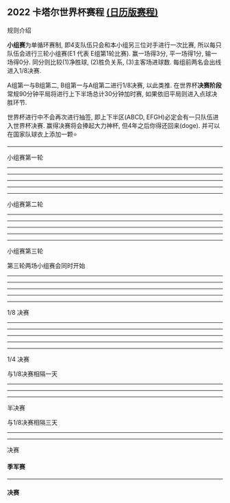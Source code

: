 <h2>
2022 卡塔尔世界杯赛程
<a class="text-sm underline ml-2 text-slate-500" href="/project/world-cup-2022/calendar">(日历版赛程)</a>
</h2>


<ScopeToggle v-slot="{ toggle, value }" :default-value="false">
<ColTitle @click="toggle" :expand="value">规则介绍</ColTitle>

<div v-if="value">

**小组赛**为单循环赛制, 即4支队伍只会和本小组另三位对手进行一次比赛, 所以每只队伍会进行三轮小组赛(E1 代表 E组第1轮比赛). 赢一场得3分, 平一场得1分, 输一场得0分. 同分则比较(1)净胜球, (2)胜负关系, (3)主客场进球数. 每组前两名会出线进入1/8决赛. 


A组第一与B组第二, B组第一与A组第二进行1/8决赛, 以此类推. 在世界杯**决赛阶段**常规90分钟平局将进行上下半场总计30分钟加时赛, 如果依旧平局则进入点球决胜环节. 


世界杯进行中不会再次进行抽签, 即上下半区(ABCD, EFGH)必定会有一只队伍进入世界杯决赛. 赢得决赛将会捧起大力神杯, 但4年之后你得还回来(doge). 并可以在国家队球衣上添加一颗⭐️

</div>

</ScopeToggle>

---

<ScopeToggle v-slot="{ toggle, value }" :default-value="false">
<ColTitle @click="toggle" :expand="value">小组赛第一轮</ColTitle>

<div v-if="value">

<!-- ['59:23@内马尔,74:23@内马尔,', '23:45@里奥梅西'] -->
<!-- ['15:23@瓦伦西亚,74:23@内马尔,', '23:45@里奥梅西'] -->
<BattleCard
  :states="['qa', 'ec']" :goals="['', '16@瓦伦西亚(点球),31@瓦伦西亚']" :scores="[0, 2]" g="A1" time="2022-11-21 00:00:00" />
<BattleCard :states="['gb-eng', 'ir']" :goals="['34@贝林厄姆,43@萨卡,45@斯特林,61@萨卡,71@拉什福德,89@格拉利什', '65@塔雷米,103@塔雷米(点球)']" :scores="[6, 2]" g="B1" time="2022-11-21 21:00:00" />

---

<BattleCard :states="['sn', 'nl']" g="A1" :goals="['', '84@加克波,90@克拉森']" :scores="[0, 2]" time="2022-11-22 00:00:00" />
<BattleCard :states="['us', 'gb-wls']" :goals="['36@维阿', '82@贝尔(点球)']" :scores="[1, 1]" g="B1" time="2022-11-22 03:00:00" />
<BattleCard :states="['ar', 'sa']" :goals="['10@梅西(点球)', '48@谢赫里,53@多萨里']" :scores="[1, 2]" g="C1" time="2022-11-22 18:00:00" />
<BattleCard :states="['dk', 'tn']" g="D1" time="2022-11-22 21:00:00" />

---

<BattleCard :states="['mx', 'pl']" g="C1" time="2022-11-23 00:00:00" />
<BattleCard :states="['fr', 'au']" :goals="['26@拉比奥,31@吉鲁,67@姆巴佩,70@吉鲁', '8@古德温']" :scores="[4, 1]" g="D1" time="2022-11-23 03:00:00" />
<BattleCard :states="['ma', 'hr']" g="F1" time="2022-11-23 18:00:00" />
<BattleCard :states="['de', 'jp']" :goals="['32@京多安', '74@堂安律,82@浅野拓磨']" :scores="[1, 2]" g="E1" time="2022-11-23 21:00:00" />


---

<BattleCard :states="['es', 'cr']" :goals="['10@奥尔默,20@阿森西奥,30@托雷斯(点球),53@托雷斯,73@加维拉,89@索莱尔,91@莫拉塔', '']" :scores="[7, 0]" g="E1" time="2022-11-24 00:00:00" />
<BattleCard :states="['be', 'ca']" :goals="['43@巴舒亚伊', '']" :scores="[1, 0]" g="F1" time="2022-11-24 03:00:00" />
<BattleCard :states="['ch', 'cm']" :goals="['47@恩博洛', '']" :scores="[1, 0]" g="G1" time="2022-11-24 18:00:00" />
<BattleCard :states="['uy', 'kr']" g="H1" time="2022-11-24 21:00:00" />

---

<BattleCard :states="['pt', 'gh']" :goals="['64@罗纳尔多(点球),77@菲利克斯,79@莱昂', '72@阿尤,88@布卡里']" :scores="[3, 2]" g="H1" time="2022-11-25 00:00:00" />
<BattleCard :states="['br', 'rs']" :goals="['61@理查利森,72@理查利森', '']" :scores="[2, 0]" g="G1" time="2022-11-25 03:00:00" />

</div>

</ScopeToggle>

---

<ScopeToggle v-slot="{ toggle, value }">
<ColTitle @click="toggle" :expand="value">小组赛第二轮</ColTitle>

<div v-if="value">

<BattleCard :states="['gb-wls', 'ir']" :goals="['', '97@切什米,100@雷扎伊安']" :scores="[0, 2]" g="B2" time="2022-11-25 18:00:00" />
<BattleCard :states="['qa', 'sn']" :goals="['77@蒙塔里', '40@迪亚,47@迪德希欧,83@迪昂']" :scores="[1, 3]" g="A2" time="2022-11-25 21:00:00" />

---

<BattleCard :states="['nl', 'ec']" :goals="['5@加克波', '48@瓦伦西亚']" :scores="[1, 1]" g="A2" time="2022-11-26 00:00:00" />
<BattleCard :states="['gb-eng', 'us']" g="B2" time="2022-11-26 03:00:00" />
<BattleCard :states="['tn', 'au']" :goals="['', '22@杜克']" :scores="[0, 1]" g="D2" time="2022-11-26 18:00:00" />
<BattleCard :states="['pl', 'sa']" :goals="['38@泽林斯基,81@莱万多夫斯基', '']" :scores="[2, 0]" g="C2" time="2022-11-26 21:00:00" />

---

<BattleCard :states="['fr', 'dk']" :goals="['60@姆巴佩,85@姆巴佩', '67@克里斯滕森']" :scores="[2, 1]" g="D2" time="2022-11-27 00:00:00" />
<BattleCard :states="['ar', 'mx']" :goals="['63@梅西,86@费尔南德斯', '']" :scores="[2, 0]" g="C2" time="2022-11-27 03:00:00" />
<BattleCard :states="['jp', 'cr']" :goals="['', '80@富勒']" :scores="[0, 1]" g="D2" time="2022-11-27 18:00:00" />
<BattleCard :states="['be', 'ma']" :goals="['', '72@赛斯,91@阿布赫拉尔']" :scores="[0, 2]" g="E2" time="2022-11-27 21:00:00" />

---

<BattleCard :states="['hr', 'ca']" :goals="['35@克拉马里奇,43@里瓦亚,69@克拉马里奇,93@马耶尔', '1@戴维斯']" :scores="[4, 1]" g="F2" time="2022-11-28 00:00:00" />
<BattleCard :states="['es', 'de']" :goals="['61@莫拉塔', '81@菲尔克鲁格']" :scores="[1, 1]" g="E2" time="2022-11-28 03:00:00" />
<BattleCard :states="['cm', 'rs']" :goals="['28@卡斯特莱托,62@巴布巴卡尔,65@艾里克', '45@帕夫洛维奇,47@萨维奇,52@米特罗维奇']" :scores="[3, 3]" g="G2" time="2022-11-28 18:00:00" />
<BattleCard :states="['kr', 'gh']" g="G2" time="2022-11-28 18:00:00" />


---

<BattleCard :states="['br', 'ch']" g="G2" time="2022-11-29 00:00:00" />
<BattleCard :states="['pt', 'uy']" g="H2" time="2022-11-29 03:00:00" />

</div>

</ScopeToggle>

---

<ScopeToggle v-slot="{ toggle, value }" :default-value="false">
<ColTitle @click="toggle" :expand="value">小组赛第三轮</ColTitle>


第三轮两场小组赛会同时开始

<div v-if="value">

<BattleCard :states="['nl', 'qa']" g="A3" time="2022-11-29 23:00:00" />
<BattleCard :states="['ec', 'sn']" g="A3" time="2022-11-29 23:00:00" />

---

<BattleCard :states="['gb-wls', 'gb-eng']" g="B3" time="2022-11-30 03:00:00" />
<BattleCard :states="['ir', 'us']" g="B3" time="2022-11-30 03:00:00" />
<BattleCard :states="['tn', 'fr']" g="D3" time="2022-11-30 23:00:00" />
<BattleCard :states="['au', 'dk']" g="D3" time="2022-11-30 23:00:00" />

---

<BattleCard :states="['pl', 'ar']" g="C3" time="2022-12-01 03:00:00" />
<BattleCard :states="['sa', 'mx']" g="C3" time="2022-12-01 03:00:00" />
<BattleCard :states="['hr', 'be']" g="F3" time="2022-12-01 23:00:00" />
<BattleCard :states="['ca', 'ma']" g="F3" time="2022-12-01 23:00:00" />

---

<BattleCard :states="['jp', 'es']" g="E3" time="2022-12-02 03:00:00" />
<BattleCard :states="['cr', 'de']" g="E3" time="2022-12-02 03:00:00" />
<BattleCard :states="['kr', 'pt']" g="H3" time="2022-12-02 23:00:00" />
<BattleCard :states="['gh', 'uy']" g="H3" time="2022-12-02 23:00:00" />

---

<BattleCard :states="['cm', 'br']" g="G3" time="2022-12-03 03:00:00" />
<BattleCard :states="['rs', 'ch']" g="G3" time="2022-12-03 03:00:00" />

</div>

</ScopeToggle>

---

<ScopeToggle v-slot="{ toggle, value }" :default-value="false">
<ColTitle @click="toggle" :expand="value">1/8 决赛</ColTitle>

<div v-if="value">

<BattleCard :states="['', '']" g="1/8" time="2022-12-03 23:00:00" />

---

<BattleCard :states="['', '']" g="1/8" time="2022-12-04 03:00:00" />
<BattleCard :states="['', '']" g="1/8" time="2022-12-04 23:00:00" />

---

<BattleCard :states="['', '']" g="1/8" time="2022-12-05 03:00:00" />
<BattleCard :states="['', '']" g="1/8" time="2022-12-05 23:00:00" />

---

<BattleCard :states="['', '']" g="1/8" time="2022-12-06 03:00:00" />
<BattleCard :states="['', '']" g="1/8" time="2022-12-06 23:00:00" />

---

<BattleCard :states="['', '']" g="1/8" time="2022-12-07 03:00:00" />

</div>

</ScopeToggle>

---

<ScopeToggle v-slot="{ toggle, value }" :default-value="false">
<ColTitle @click="toggle" :expand="value">1/4 决赛</ColTitle>

与1/8决赛相隔一天

<div v-if="value">


<BattleCard :states="['', '']" g="1/4" time="2022-12-09 23:00:00" />

---

<BattleCard :states="['', '']" g="1/4" time="2022-12-10 03:00:00" />
<BattleCard :states="['', '']" g="1/4" time="2022-12-10 23:00:00" />

---

<BattleCard :states="['', '']" g="1/4" time="2022-12-11 03:00:00" />

</div>

</ScopeToggle>

---

<ScopeToggle v-slot="{ toggle, value }" :default-value="false">
<ColTitle @click="toggle" :expand="value">半决赛</ColTitle>

与1/8决赛相隔三天

<div v-if="value">

<BattleCard :states="['', '']" g="1/2" time="2022-12-14 03:00:00" />

---

<BattleCard :states="['', '']" g="1/2" time="2022-12-15 03:00:00" />

</div>

</ScopeToggle>

---

<ScopeToggle v-slot="{ toggle, value }" :default-value="false">
<ColTitle @click="toggle">决赛</ColTitle>

<div v-if="value">

#### 季军赛 

<BattleCard :states="['', '']" g="*" time="2022-12-17 23:00:00" />

---

#### 决赛

<BattleCard :states="['', '']" g="*" time="2022-12-18 23:00:00" />

</div>

</ScopeToggle>
